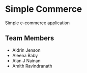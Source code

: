 # Simple Commerce

Simple e-commerce application

## Team Members

- Aldrin Jenson
- Aleena Baby
- Alan J Nainan
- Amith Ravindranath
